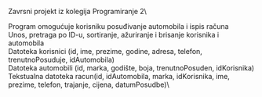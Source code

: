 Zavrsni projekt iz kolegija Programiranje 2\

Program omogućuje korisniku posuđivanje automobila i ispis računa\
Unos, pretraga po ID-u, sortiranje, ažuriranje i brisanje korisnika i automobila\
Datoteka korisnici (id, ime, prezime, godine, adresa, telefon, trenutnoPosuduje, idAutomobila)\
Datoteka automobili (id, marka, godište, boja, trenutnoPosuden, idKorisnika)\
Tekstualna datoteka racun(id, idAutomobila, marka, idKorisnika, ime, prezime, telefon, trajanje, cijena, datumPosudbe)\
